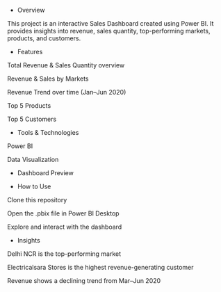 - Overview

This project is an interactive Sales Dashboard created using Power BI. It provides insights into revenue, sales quantity, top-performing markets, products, and customers.

- Features

Total Revenue & Sales Quantity overview

Revenue & Sales by Markets

Revenue Trend over time (Jan–Jun 2020)

Top 5 Products

Top 5 Customers

- Tools & Technologies

Power BI

Data Visualization

- Dashboard Preview

- How to Use

Clone this repository

Open the .pbix file in Power BI Desktop

Explore and interact with the dashboard

- Insights

Delhi NCR is the top-performing market

Electricalsara Stores is the highest revenue-generating customer

Revenue shows a declining trend from Mar–Jun 2020
